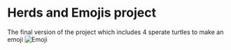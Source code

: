 # Herds and Emojis project
The final version of the project which includes 4 sperate turtles to make an emoji
![Emoji](https://user-images.githubusercontent.com/54724853/64733925-4a25d400-d4ab-11e9-9301-62594432e05a.PNG)
